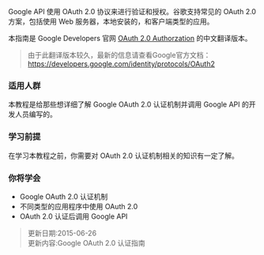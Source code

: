 Google API 使用 OAuth 2.0 协议来进行验证和授权。谷歌支持常见的 OAuth 2.0 方案，包括使用 Web 服务器，本地安装的，和客户端类型的应用。

本指南是 Google Developers 官网 [OAuth 2.0 Authorzation](https://developers.google.com/identity/protocols/OAuth2) 的中文翻译版本。

>由于此翻译版本较久，最新的信息请查看Google官方文档：https://developers.google.com/identity/protocols/OAuth2

### 适用人群
本教程是给那些想详细了解 Google OAuth 2.0 认证机制并调用 Google API 的开发人员编写的。

### 学习前提
在学习本教程之前，你需要对 OAuth 2.0 认证机制相关的知识有一定了解。

### 你将学会

- Google OAuth 2.0 认证机制
- 不同类型的应用程序中使用 OAuth 2.0
- OAuth 2.0 认证后调用 Google API


>更新日期:2015-06-26<br>
>更新内容:Google OAuth 2.0 认证指南